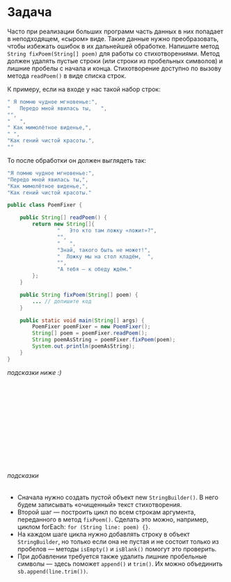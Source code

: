# Задача

Часто при реализации больших программ часть данных в них попадает в неподходящем, «сыром» виде. Такие данные нужно
преобразовать, чтобы избежать ошибок в их дальнейшей обработке. Напишите метод `String fixPoem(String[] poem)` для
работы
со стихотворениями. Метод должен удалять пустые строки (или строки из пробельных символов) и лишние пробелы с начала и
конца. Стихотворение доступно по вызову метода `readPoem()` в виде списка строк.

К примеру, если на входе у нас такой набор строк:

```java
" Я помню чудное мгновенье:",
"   Передо мной явилась ты,   ",
"",
"   ",
" Как мимолётное виденье,",
" ",
"Как гений чистой красоты.",
""
```

То после обработки он должен выглядеть так:

```java
"Я помню чудное мгновенье:",
"Передо мной явилась ты,",
"Как мимолётное виденье,",
"Как гений чистой красоты."
```

```java
public class PoemFixer {

    public String[] readPoem() {
        return new String[]{
                "   Это кто там ложку «ложит»?",
                "",
                "   ",
                "Знай, такого быть не может!",
                "  Ложку мы на стол кладём,  ",
                "",
                "А тебя – к обеду ждём."
        };
    }

    public String fixPoem(String[] poem) {
        ... // допишите код
    }

    public static void main(String[] args) {
        PoemFixer poemFixer = new PoemFixer();
        String[] poem = poemFixer.readPoem();
        String poemAsString = poemFixer.fixPoem(poem);
        System.out.println(poemAsString);
    }
}
```
_подсказки ниже :)_

<br><br><br><br><br><br><br><br><br><br><br>

###### подсказки

- Сначала нужно создать пустой объект new `StringBuilder()`. В него будем записывать «очищенный» текст стихотворения.
- Второй шаг — построить цикл по всем строкам аргумента, переданного в метод `fixPoem()`. Сделать это можно, например,
  циклом forEach: `for (String line: poem) {}`.
- На каждом шаге цикла нужно добавлять строку в объект `StringBuilder`, но только если она не пустая и не состоит только
  из пробелов — методы `isEmpty()` и `isBlank()` помогут это проверить.
- При добавлении требуется также удалить лишние пробельные символы — здесь поможет `append()` и `trim()`. Их можно
  объединить `sb.append(line.trim())`.